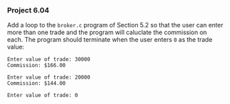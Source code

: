 ### Project 6.04
Add a loop to the `broker.c` program of Section 5.2 so that the user can enter
more than one trade and the program will caluclate the commission on each. The
program should terminate when the user enters `0` as the trade value:

```
Enter value of trade: 30000
Commission: $166.00

Enter value of trade: 20000
Commission: $144.00

Enter value of trade: 0
```